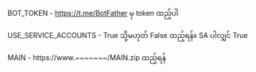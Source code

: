 BOT_TOKEN - https://t.me/BotFather မှ token ထည့်ပါ

USE_SERVICE_ACCOUNTS - True သို့မဟုတ် False ထည့်ရန်။ SA ပါလျှင် True

MAIN - https://www.~~~~~~~/MAIN.zip ထည့်ရန်
